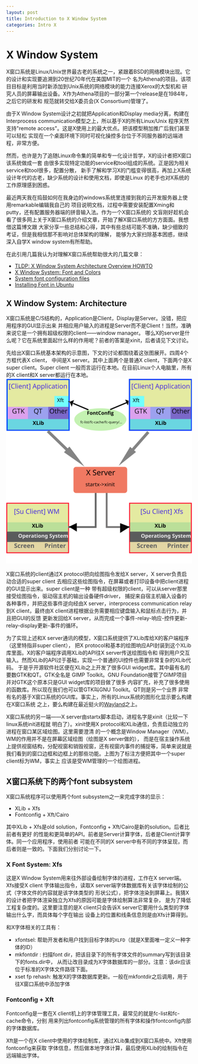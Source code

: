 ```yaml
---
layout: post
title: Introduction to X Window System
categories: Intro X
---
```


X Window System
===============
X窗口系统是Linux/Unix世界最古老的系统之一，紧跟着BSD的网络模块出现。它的设计和实现要追溯到20世纪70年代在美国MIT的一个
名为Athena的项目。该项目目标是利用当时新添加到Unix系统的网络模块的能力连接Xerox的大型机和
研究人员的屏幕输出设备。X作为Athena项目的一部分第一个release是在1984年，之后它的研发和
规范就转交给X委员会(X Consortium)管理了。

由于X Window System设计之初就把Application和Display media分离，构建在Interprocess
communication模型之上，所以基于X的所有Linux/Unix
程序天然支持"remote access"。这是X使用上的最大优点。把该模型稍加推广后我们甚至可以轻松
实现在一个桌面环境下同时可视化操控多台位于不同服务器的远端进程，非常方便。

然而，也许是为了追随Linux命令集的简单和专一化设计哲学，X的设计者把X窗口该系统做成一套
由很多实现特定功能的service和tool组成的系统。正是因为相关service和tool很多，配置分散，
新手了解和学习X的门槛变得很高，再加上X系统设计年代的古老，缺少系统的设计和使用文档，即使是Linux
的老手也对X系统的工作原理感到困惑。

最近两天我在捣鼓如何在我身边的windows系统里连接到我的云开发服务器上使用remarkable编辑我自己的
项目说明文档，过程中需要安装配置Xming和putty，还有配置服务器端的拼音输入法。作为一个X窗口系统的
文盲刚好趁机会看了很多网上关于X窗口系统的介绍文章，开始了解X窗口系统的方方面面。我想借这篇博文跟
大家分享一些总结和心得，其中有些总结可能不准确，缺少细致的考证，但是我相信那不影响对总体架构的理解，
能够为大家扫除基本困惑，继续深入自学X window system有所帮助。

在此引用几篇我认为对理解X窗口系统帮助很大的几篇文章：
* [TLDP: X Window System Architecture Overview HOWTO](http://www.tldp.org/HOWTO/XWindow-Overview-HOWTO/introduction.html)
* [X Window System: Font and Colors](http://linuxdocs.org/HOWTOs/XWindow-User-HOWTO-7.html)
* [System font configuration files](https://superuser.com/questions/93070/demystifying-font-appearance-on-linux-the-proper-way/93103)
* [Installing Font in Ubuntu](https://wiki.ubuntu.com/Fonts)

X Window System: Architecture
-----------------------------
X窗口系统是C/S结构的，Application是Client，Display是Server。没错，把应用程序的GUI显示出来
并相应用户输入的进程是Server而不是Client！当然，准确来说它是一个拥有超级权限的client——window manager。
哪么X的server是什么呢？它在系统里面起什么样的作用呢？前者的答案是xinit，后者请见下文讨论。

先给出X窗口系统基本架构的示意图，下文的讨论都围绕着这张图展开。四周4个方框代表X client，
中间是X server。其中上面两个是普通X client，下面两个是X super client。Super client
一般而言运行在本地。在目前Linux个人电脑里，所有的X client和X server都运行在本地。
![X window system overview](/assets/x-window-system-overview.svg)

X窗口系统的client通过X protocol把向绘图指令发给X server，X server负责启动合适的super client
去相应这些绘图指令，在屏幕或者打印设备中把client进程的GUI显示出来。super client是一种
带有超级权限的client，可以从server那里接受绘图指令，驱动宿主机的输出设备硬件driver，
捕捉来自宿主机输入设备的各种事件，并把这些事件逆向经由X server，interprocess communication
relay到X client，最终由X client进程根据业务需要相应键盘输入和鼠标点击行为，并且把GUI的反馈
更新发回给X server，从而完成一个事件-relay-响应-控件更新-relay-display更新-事件的循环。

为了实现上述和X server通讯的模型，X窗口系统提供了XLib库给X的客户端程序（这里特指非super client），
把X protocol和基本的绘图响应API封装到这个XLib库里面。X的客户端程序调用XLib的API往X server传送绘图指令和
得到用户交互输入。然而XLib的API过于基础，实现一个普通的UI控件也需要非常复杂的XLib代码。
于是乎开源软件社区便在XLib之上开发了很多GUI widget库。其中最有名的要数GTK和QT。GTK全名是
GIMP Toolkit。GNU Foundation接管了GIMP项目并对GTK这个原本只是GUI widget库的项目做了很多
内容扩充，补充了很多使用的函数库。所以现在我们也可以管GTK叫GNU Toolkit。QT则是另一个业界
非常有名的基于X窗口系统的GUI库。事实上，所有的Linux系统的图形化显示要么构建在X窗口系统
之上，要么构建在最近挺火的[Wayland](https://wayland.freedesktop.org/faq.html)之上。

X窗口系统的另一端——X server由startx脚本启动，进程名字是xinit（比较一下linux系统init进程就
明白了）。xinit使用X protocol和XLib通信，负责启动独立的进程在窗口某区域绘图。这里需要澄清
的一个概念是Window Manager（WM）。WM的作用并不是在屏幕区域绘图（绘图是X server做的），
而是在宿主操作系统上提供视窗结构，分配视窗和销毁视窗，还有视窗内事件的捕捉等，简单来说就是
我们看到的窗口边框和边框上的那些功能。上图为了标注方便把其中一个super client标为WM，事实上
应该是受WM管理的一个绘图进程。


X窗口系统下的两个font subsystem
-----------------------
X窗口系统程序可以使用两个font subsystem之一来完成字体的显示：
* XLib + Xfs
* Fontconfig + Xft/Cairo

其中XLib + Xfs是old solution，Fontconfig + Xft/Cairo是新的solution。后者比前者有更好
的性能和更简单的API。前者是Server计算字体，后者是Client计算字体。同一个应用程序，使用前者
可能在不同的X server中有不同的字体呈现，而后者则是一致的。下面我们分别讨论一下。

### X Font System: Xfs
这是X Window System用来往外部设备绘制字体的进程，工作在X server端。Xfs接受X client
字体输出指令，读取X server端字体数据库有关该字体绘制的公式（字体文件的内容就是该字体类型的
形状公式），把字体渲染到屏幕上。我猜X的设计者把字体渲染独立为Xfs的原因可能是字体绘制算法非常复杂，
是为了降低工程复杂度的。这里要注意的是X client只会告诉X server它要用什么类型的字体输出什么字，而具体每个字在输出
设备上的位置和线条信息则是由Xfs计算得到。

和X字体相关的工具有：
* xfontsel: 帮助开发者和用户找到目标字体的`XLFD`（就是X里面唯一定义一种字体的ID）
* mkfontdir <font dir>: 扫描font dir，把该目录下的所有字体文件的summary写到该目录下的fonts.dir中，
从而让改目录成为X字体数据库的一部分。注意：该dir应该位于标准的X字体文件路径下面。
* xset fp rehash: 触发X的字体数据库更新。一般在mkfontdir之后调用，用于往X窗口系统中添加字体

### Fontconfig + Xft
Fontconfig是一套在X client机上的字体管理工具，最常见的就是fc-list和fc-cache命令，分别
用来列出fontconfig系统管理的所有字体和操作fontconfig内部的字体数据库。

Xft是一个在X client中使用的字体绘制库，通过XLib集成到X窗口系统中。Xft使用fontconfig来获取
字体信息，然后做本地字体计算，最后使用XLib的绘制指令在远端输出字体。






